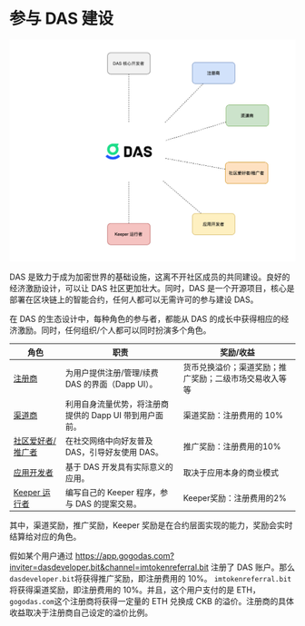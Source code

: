 #  参与 DAS 建设



<img src="./image-20210718150449708.png" alt="共同建设 DAS" />


DAS 是致力于成为加密世界的基础设施，这离不开社区成员的共同建设。良好的经济激励设计，可以让 DAS 社区更加壮大。同时，DAS 是一个开源项目，核心是部署在区块链上的智能合约，任何人都可以无需许可的参与建设 DAS。



在 DAS 的生态设计中，每种角色的参与者，都能从 DAS 的成长中获得相应的经济激励。同时，任何组织/个人都可以同时扮演多个角色。

| 角色                                                | 职责                                                    | 奖励/收益                                              |
| --------------------------------------------------- | ------------------------------------------------------- | ------------------------------------------------------ |
| [注册商](registrar.md)                              | 为用户提供注册/管理/续费 DAS 的界面（Dapp UI）。        | 货币兑换溢价；渠道奖励；推广奖励；二级市场交易收入等等 |
| [渠道商](channel.md)             | 利用自身流量优势，将注册商提供的 Dapp UI 带到用户面前。 | 渠道奖励：注册费用的 10%                               |
| [社区爱好者/推广者](referral.md) | 在社交网络中向好友普及 DAS，引导好友使用 DAS。          | 推广奖励：注册费用的10%                                |
| [应用开发者](../kai-fa-zhe/build-application.md)       | 基于 DAS 开发具有实际意义的应用。                       | 取决于应用本身的商业模式                               |
| [Keeper 运行者](keeper.md)       | 编写自己的 Keeper 程序，参与 DAS 的提案交易。           | Keeper奖励：注册费用的2%                               |



其中，渠道奖励，推广奖励，Keeper 奖励是在合约层面实现的能力，奖励会实时结算给对应的角色。



假如某个用户通过 https://app.gogodas.com?inviter=dasdeveloper.bit&channel=imtokenreferral.bit 注册了 DAS 账户。那么 `dasdeveloper.bit`将获得推广奖励，即注册费用的 10%。 `imtokenreferral.bit`将获得渠道奖励，即注册费用的 10%。并且，这个用户支付的是 ETH，`gogodas.com`这个注册商将获得一定量的 ETH 兑换成 CKB 的溢价。注册商的具体收益取决于注册商自己设定的溢价比例。
